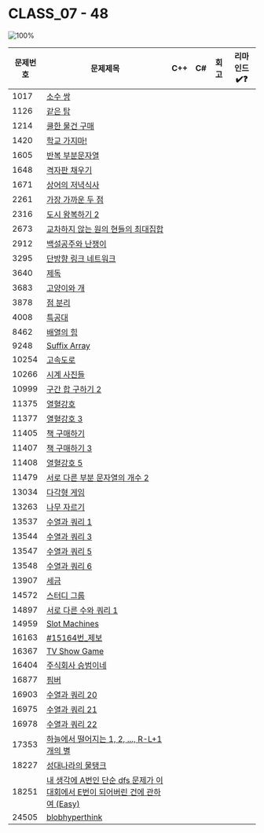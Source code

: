 # CLASS_07 - 48

![100%](https://progress-bar.xyz/0/?scale=48&title=progress&width=500&color=babaca&suffix=/48)

| 문제번호 | 문제제목                                                                                              | C++ | C#  | 회고 | 리마인드✔️❓ |
| -------- | ----------------------------------------------------------------------------------------------------- | --- | --- | ---- | -------- |
| 1017     | [소수 쌍](https://boj.kr/1017)                                                                        |     |     |      |          |
| 1126     | [같은 탑](https://boj.kr/1126)                                                                        |     |     |      |          |
| 1214     | [쿨한 물건 구매](https://boj.kr/1214)                                                                 |     |     |      |          |
| 1420     | [학교 가지마!](https://boj.kr/1420)                                                                   |     |     |      |          |
| 1605     | [반복 부분문자열](https://boj.kr/1605)                                                                |     |     |      |          |
| 1648     | [격자판 채우기](https://boj.kr/1648)                                                                  |     |     |      |          |
| 1671     | [상어의 저녁식사](https://boj.kr/1671)                                                                |     |     |      |          |
| 2261     | [가장 가까운 두 점](https://boj.kr/2261)                                                              |     |     |      |          |
| 2316     | [도시 왕복하기 2](https://boj.kr/2316)                                                                |     |     |      |          |
| 2673     | [교차하지 않는 원의 현들의 최대집합](https://boj.kr/2673)                                             |     |     |      |          |
| 2912     | [백설공주와 난쟁이](https://boj.kr/2912)                                                              |     |     |      |          |
| 3295     | [단방향 링크 네트워크](https://boj.kr/3295)                                                           |     |     |      |          |
| 3640     | [제독](https://boj.kr/3640)                                                                           |     |     |      |          |
| 3683     | [고양이와 개](https://boj.kr/3683)                                                                    |     |     |      |          |
| 3878     | [점 분리](https://boj.kr/3878)                                                                        |     |     |      |          |
| 4008     | [특공대](https://boj.kr/4008)                                                                         |     |     |      |          |
| 8462     | [배열의 힘](https://boj.kr/8462)                                                                      |     |     |      |          |
| 9248     | [Suffix Array](https://boj.kr/9248)                                                                   |     |     |      |          |
| 10254    | [고속도로](https://boj.kr/10254)                                                                      |     |     |      |          |
| 10266    | [시계 사진들](https://boj.kr/10266)                                                                   |     |     |      |          |
| 10999    | [구간 합 구하기 2](https://boj.kr/10999)                                                              |     |     |      |          |
| 11375    | [열혈강호](https://boj.kr/11375)                                                                      |     |     |      |          |
| 11377    | [열혈강호 3](https://boj.kr/11377)                                                                    |     |     |      |          |
| 11405    | [책 구매하기](https://boj.kr/11405)                                                                   |     |     |      |          |
| 11407    | [책 구매하기 3](https://boj.kr/11407)                                                                 |     |     |      |          |
| 11408    | [열혈강호 5](https://boj.kr/11408)                                                                    |     |     |      |          |
| 11479    | [서로 다른 부분 문자열의 개수 2](https://boj.kr/11479)                                                |     |     |      |          |
| 13034    | [다각형 게임](https://boj.kr/13034)                                                                   |     |     |      |          |
| 13263    | [나무 자르기](https://boj.kr/13263)                                                                   |     |     |      |          |
| 13537    | [수열과 쿼리 1](https://boj.kr/13537)                                                                 |     |     |      |          |
| 13544    | [수열과 쿼리 3](https://boj.kr/13544)                                                                 |     |     |      |          |
| 13547    | [수열과 쿼리 5](https://boj.kr/13547)                                                                 |     |     |      |          |
| 13548    | [수열과 쿼리 6](https://boj.kr/13548)                                                                 |     |     |      |          |
| 13907    | [세금](https://boj.kr/13907)                                                                          |     |     |      |          |
| 14572    | [스터디 그룹](https://boj.kr/14572)                                                                   |     |     |      |          |
| 14897    | [서로 다른 수와 쿼리 1](https://boj.kr/14897)                                                         |     |     |      |          |
| 14959    | [Slot Machines](https://boj.kr/14959)                                                                 |     |     |      |          |
| 16163    | [#15164번\_제보](https://boj.kr/16163)                                                                |     |     |      |          |
| 16367    | [TV Show Game](https://boj.kr/16367)                                                                  |     |     |      |          |
| 16404    | [주식회사 승범이네](https://boj.kr/16404)                                                             |     |     |      |          |
| 16877    | [핌버](https://boj.kr/16877)                                                                          |     |     |      |          |
| 16903    | [수열과 쿼리 20](https://boj.kr/16903)                                                                |     |     |      |          |
| 16975    | [수열과 쿼리 21](https://boj.kr/16975)                                                                |     |     |      |          |
| 16978    | [수열과 쿼리 22](https://boj.kr/16978)                                                                |     |     |      |          |
| 17353    | [하늘에서 떨어지는 1, 2, ..., R-L+1개의 별](https://boj.kr/17353)                                     |     |     |      |          |
| 18227    | [성대나라의 물탱크](https://boj.kr/18227)                                                             |     |     |      |          |
| 18251    | [내 생각에 A번인 단순 dfs 문제가 이 대회에서 E번이 되어버린 건에 관하여 (Easy)](https://boj.kr/18251) |     |     |      |          |
| 24505    | [blobhyperthink](https://boj.kr/24505)                                                                |     |     |      |          |
